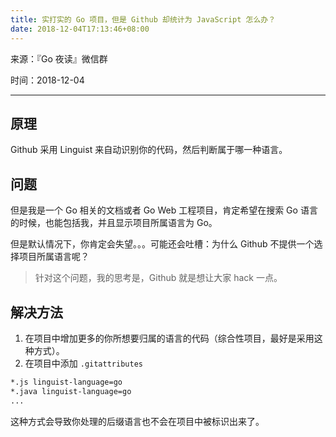 ```yaml
---
title: 实打实的 Go 项目，但是 Github 却统计为 JavaScript 怎么办？
date: 2018-12-04T17:13:46+08:00
---
```

来源：『Go 夜读』微信群

时间：2018-12-04

---

## 原理

Github 采用 Linguist 来自动识别你的代码，然后判断属于哪一种语言。

## 问题

但是我是一个 Go 相关的文档或者 Go Web 工程项目，肯定希望在搜索 Go 语言的时候，也能包括我，并且显示项目所属语言为 Go。

但是默认情况下，你肯定会失望。。。可能还会吐槽：为什么 Github 不提供一个选择项目所属语言呢？

>针对这个问题，我的思考是，Github 就是想让大家 hack 一点。

## 解决方法

1. 在项目中增加更多的你所想要归属的语言的代码（综合性项目，最好是采用这种方式）。
2. 在项目中添加 `.gitattributes` 

```sh
*.js linguist-language=go
*.java linguist-language=go
...
```

这种方式会导致你处理的后缀语言也不会在项目中被标识出来了。


